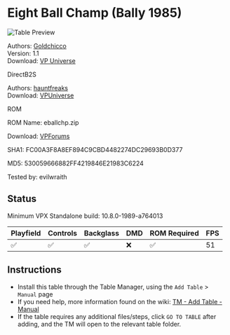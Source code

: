 ﻿# Eight Ball Champ (Bally 1985)

![Table Preview](../../images/vpx-eightballchamp.jpg)

Authors: [Goldchicco](https://vpuniverse.com/profile/23579-goldchicco/)  
Version: 1.1  
Download: [VP Universe](https://vpuniverse.com/files/file/6633-eight-ball-champ-bally-1985/)

DirectB2S

Authors: [hauntfreaks](https://vpuniverse.com/profile/5216-hauntfreaks/)  
Download: [VPUniverse](https://vpuniverse.com/files/file/18483-eight-ball-champ-bally-1985-b2s/)

ROM

ROM Name: eballchp.zip

Download: [VPForums]( https://www.vpforums.org/index.php?app=downloads&showfile=7323)

SHA1: FC00A3F8A8EF894C9CBD4482274DC29693B0D377

MD5:  530059666882FF4219846E21983C6224 

Tested by: evilwraith

## Status 

Minimum VPX Standalone build: 10.8.0-1989-a764013

| Playfield | Controls | Backglass | DMD | ROM Required | FPS | 
|-----------|----------|-----------|-----|--------------|-----|
| :white_check_mark: | :white_check_mark: | :white_check_mark: | :x: | :white_check_mark: | 51 |

## Instructions

- Install this table through the Table Manager, using the `Add Table` > `Manual` page
- If you need help, more information found on the wiki: [TM - Add Table - Manual](https://github.com/LegendsUnchained/vpx-standalone-alp4k/wiki/%5B04%5D-%F0%9F%A7%A1-TM-%E2%80%90-Other-Features#add-table---manual)
- If the table requires any additional files/steps, click `GO TO TABLE` after adding, and the TM will open to the relevant table folder.

